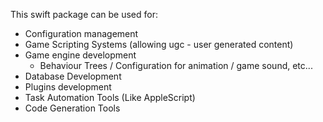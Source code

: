 This swift package can be used for:
  - Configuration management
  - Game Scripting Systems (allowing ugc - user generated content)
  - Game engine development
    - Behaviour Trees / Configuration for animation / game sound, etc...
  - Database Development
  - Plugins development
  - Task Automation Tools (Like AppleScript)
  - Code Generation Tools
